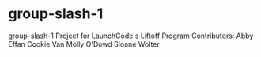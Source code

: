 
# group-slash-1
group-slash-1 Project for LaunchCode's Liftoff Program
Contributors: 
Abby Effan
Cookie Van
Molly O'Dowd
Sloane Wolter

